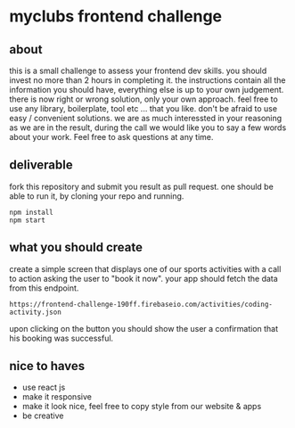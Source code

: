 # myclubs frontend challenge

## about

this is a small challenge to assess your frontend dev skills. you should invest no more than 2 hours in completing it. the instructions contain all the information you should have, everything else is up to your own judgement. there is now right or wrong solution, only your own approach. feel free to use any library, boilerplate, tool etc ... that you like. don't be afraid to use easy / convenient solutions. we are as much interessted in your reasoning as we are in the result, during the call we would like you to say a few words about your work. Feel free to ask questions at any time.

## deliverable

fork this repository and submit you result as pull request. one should be able to run it, by cloning your repo and running.

```
npm install 
npm start
```

## what you should create

create a simple screen that displays one of our sports activities with a call to action asking the user to "book it now". your app should fetch the data from this endpoint. 


```
https://frontend-challenge-190ff.firebaseio.com/activities/coding-activity.json 

```

upon clicking on the button you should show the user a confirmation that his booking was successful.


## nice to haves
- use react js
- make it responsive
- make it look nice, feel free to copy style from our website & apps
- be creative






